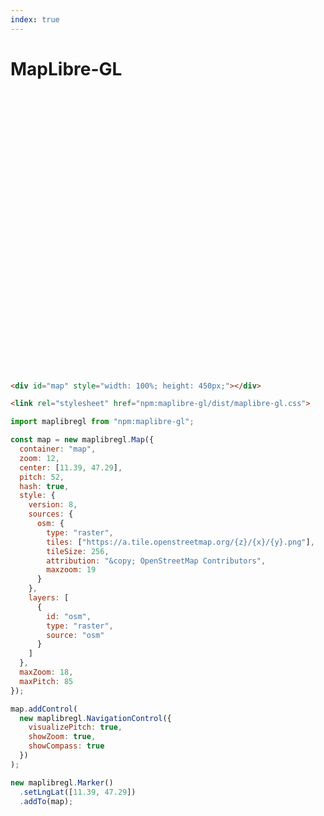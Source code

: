 ```yaml
---
index: true
---
```


# MapLibre-GL

<div id="map" style="width: 100%; height: 450px;"></div>
<link rel="stylesheet" href="npm:maplibre-gl/dist/maplibre-gl.css">

```html echo run=false
<div id="map" style="width: 100%; height: 450px;"></div>
```

```html echo run=false
<link rel="stylesheet" href="npm:maplibre-gl/dist/maplibre-gl.css">
```

```js echo
import maplibregl from "npm:maplibre-gl";
```

```js echo
const map = new maplibregl.Map({
  container: "map",
  zoom: 12,
  center: [11.39, 47.29],
  pitch: 52,
  hash: true,
  style: {
    version: 8,
    sources: {
      osm: {
        type: "raster",
        tiles: ["https://a.tile.openstreetmap.org/{z}/{x}/{y}.png"],
        tileSize: 256,
        attribution: "&copy; OpenStreetMap Contributors",
        maxzoom: 19
      }
    },
    layers: [
      {
        id: "osm",
        type: "raster",
        source: "osm"
      }
    ]
  },
  maxZoom: 18,
  maxPitch: 85
});

map.addControl(
  new maplibregl.NavigationControl({
    visualizePitch: true,
    showZoom: true,
    showCompass: true
  })
);

new maplibregl.Marker()
  .setLngLat([11.39, 47.29])
  .addTo(map);
```
